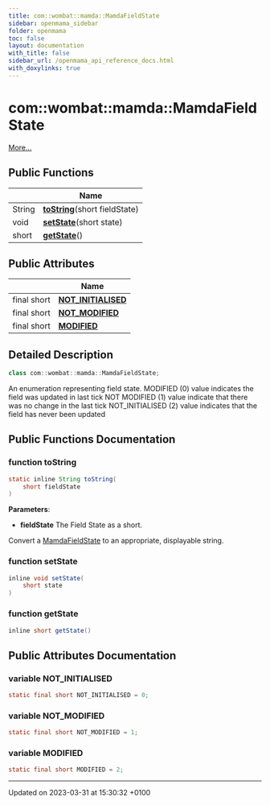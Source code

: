 ```yaml
---
title: com::wombat::mamda::MamdaFieldState
sidebar: openmama_sidebar
folder: openmama
toc: false
layout: documentation
with_title: false
sidebar_url: /openmama_api_reference_docs.html
with_doxylinks: true
---
```


# com::wombat::mamda::MamdaFieldState



 [More...](#detailed-description)

## Public Functions

|                | Name           |
| -------------- | -------------- |
| String | **[toString](classcom_1_1wombat_1_1mamda_1_1MamdaFieldState.html#function-tostring)**(short fieldState) |
| void | **[setState](classcom_1_1wombat_1_1mamda_1_1MamdaFieldState.html#function-setstate)**(short state) |
| short | **[getState](classcom_1_1wombat_1_1mamda_1_1MamdaFieldState.html#function-getstate)**() |

## Public Attributes

|                | Name           |
| -------------- | -------------- |
| final short | **[NOT_INITIALISED](classcom_1_1wombat_1_1mamda_1_1MamdaFieldState.html#variable-not-initialised)**  |
| final short | **[NOT_MODIFIED](classcom_1_1wombat_1_1mamda_1_1MamdaFieldState.html#variable-not-modified)**  |
| final short | **[MODIFIED](classcom_1_1wombat_1_1mamda_1_1MamdaFieldState.html#variable-modified)**  |

## Detailed Description

```java
class com::wombat::mamda::MamdaFieldState;
```


An enumeration representing field state. MODIFIED (0) value indicates the field was updated in last tick NOT MODIFIED (1) value indicate that there was no change in the last tick NOT_INITIALISED (2) value indicates that the field has never been updated 

## Public Functions Documentation

### function toString

```java
static inline String toString(
    short fieldState
)
```


**Parameters**: 

  * **fieldState** The Field State as a short. 


Convert a [MamdaFieldState](classcom_1_1wombat_1_1mamda_1_1MamdaFieldState.html) to an appropriate, displayable string.


### function setState

```java
inline void setState(
    short state
)
```


### function getState

```java
inline short getState()
```


## Public Attributes Documentation

### variable NOT_INITIALISED

```java
static final short NOT_INITIALISED = 0;
```


### variable NOT_MODIFIED

```java
static final short NOT_MODIFIED = 1;
```


### variable MODIFIED

```java
static final short MODIFIED = 2;
```


-------------------------------

Updated on 2023-03-31 at 15:30:32 +0100